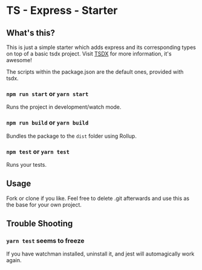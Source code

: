 # TS - Express - Starter
## What's this?
This is just a simple starter which adds express and its corresponding types on top of a basic tsdx project.
Visit [TSDX](https://github.com/jaredpalmer/tsdx) for more information, it's awesome!

The scripts within the package.json are the default ones, provided with tsdx.

### `npm run start` or `yarn start` 
Runs the project in development/watch mode.

### `npm run build` or `yarn build`
Bundles the package to the `dist` folder using Rollup.

### `npm test` or `yarn test`
Runs your tests.

## Usage
Fork or clone if you like. Feel free to delete .git afterwards and use this as the base for your own project.

## Trouble Shooting
### `yarn test` seems to freeze
If you have watchman installed, uninstall it, and jest will automagically work again.
